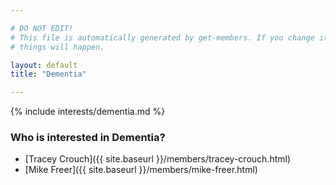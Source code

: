 ```yaml
---

# DO NOT EDIT!
# This file is automatically generated by get-members. If you change it, bad
# things will happen.

layout: default
title: "Dementia"

---
```


{% include interests/dementia.md %}

### Who is interested in Dementia?


* [Tracey Crouch]({{ site.baseurl }}/members/tracey-crouch.html)
* [Mike Freer]({{ site.baseurl }}/members/mike-freer.html)
